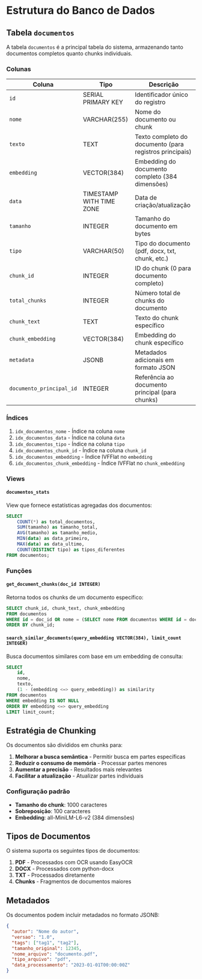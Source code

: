 # Estrutura do Banco de Dados

## Tabela `documentos`

A tabela `documentos` é a principal tabela do sistema, armazenando tanto documentos completos quanto chunks individuais.

### Colunas

| Coluna | Tipo | Descrição |
|--------|------|-----------|
| `id` | SERIAL PRIMARY KEY | Identificador único do registro |
| `nome` | VARCHAR(255) | Nome do documento ou chunk |
| `texto` | TEXT | Texto completo do documento (para registros principais) |
| `embedding` | VECTOR(384) | Embedding do documento completo (384 dimensões) |
| `data` | TIMESTAMP WITH TIME ZONE | Data de criação/atualização |
| `tamanho` | INTEGER | Tamanho do documento em bytes |
| `tipo` | VARCHAR(50) | Tipo do documento (pdf, docx, txt, chunk, etc.) |
| `chunk_id` | INTEGER | ID do chunk (0 para documento completo) |
| `total_chunks` | INTEGER | Número total de chunks do documento |
| `chunk_text` | TEXT | Texto do chunk específico |
| `chunk_embedding` | VECTOR(384) | Embedding do chunk específico |
| `metadata` | JSONB | Metadados adicionais em formato JSON |
| `documento_principal_id` | INTEGER | Referência ao documento principal (para chunks) |

### Índices

1. `idx_documentos_nome` - Índice na coluna `nome`
2. `idx_documentos_data` - Índice na coluna `data`
3. `idx_documentos_tipo` - Índice na coluna `tipo`
4. `idx_documentos_chunk_id` - Índice na coluna `chunk_id`
5. `idx_documentos_embedding` - Índice IVFFlat no `embedding`
6. `idx_documentos_chunk_embedding` - Índice IVFFlat no `chunk_embedding`

### Views

#### `documentos_stats`

View que fornece estatísticas agregadas dos documentos:

```sql
SELECT 
    COUNT(*) as total_documentos,
    SUM(tamanho) as tamanho_total,
    AVG(tamanho) as tamanho_medio,
    MIN(data) as data_primeiro,
    MAX(data) as data_ultimo,
    COUNT(DISTINCT tipo) as tipos_diferentes
FROM documentos;
```

### Funções

#### `get_document_chunks(doc_id INTEGER)`

Retorna todos os chunks de um documento específico:

```sql
SELECT chunk_id, chunk_text, chunk_embedding
FROM documentos
WHERE id = doc_id OR nome = (SELECT nome FROM documentos WHERE id = doc_id LIMIT 1)
ORDER BY chunk_id;
```

#### `search_similar_documents(query_embedding VECTOR(384), limit_count INTEGER)`

Busca documentos similares com base em um embedding de consulta:

```sql
SELECT 
    id,
    nome,
    texto,
    (1 - (embedding <=> query_embedding)) as similarity
FROM documentos
WHERE embedding IS NOT NULL
ORDER BY embedding <=> query_embedding
LIMIT limit_count;
```

## Estratégia de Chunking

Os documentos são divididos em chunks para:

1. **Melhorar a busca semântica** - Permitir busca em partes específicas
2. **Reduzir o consumo de memória** - Processar partes menores
3. **Aumentar a precisão** - Resultados mais relevantes
4. **Facilitar a atualização** - Atualizar partes individuais

### Configuração padrão

- **Tamanho do chunk**: 1000 caracteres
- **Sobreposição**: 100 caracteres
- **Embedding**: all-MiniLM-L6-v2 (384 dimensões)

## Tipos de Documentos

O sistema suporta os seguintes tipos de documentos:

1. **PDF** - Processados com OCR usando EasyOCR
2. **DOCX** - Processados com python-docx
3. **TXT** - Processados diretamente
4. **Chunks** - Fragmentos de documentos maiores

## Metadados

Os documentos podem incluir metadados no formato JSONB:

```json
{
  "autor": "Nome do autor",
  "versao": "1.0",
  "tags": ["tag1", "tag2"],
  "tamanho_original": 12345,
  "nome_arquivo": "documento.pdf",
  "tipo_arquivo": "pdf",
  "data_processamento": "2023-01-01T00:00:00Z"
}
```